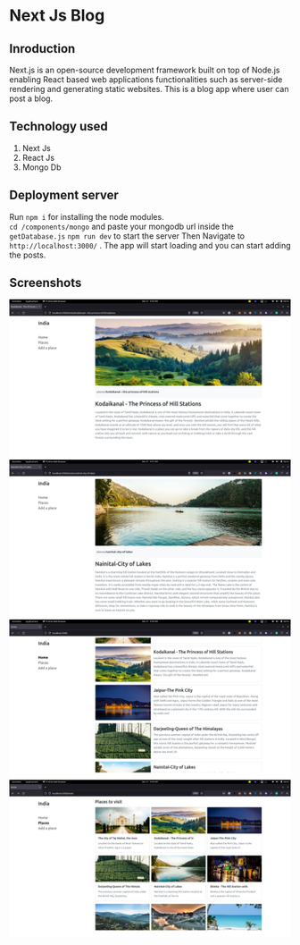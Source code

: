 # Next Js Blog

## Inroduction
Next.js is an open-source development framework built on top of Node.js enabling React based web applications functionalities such as server-side rendering and generating static websites. This is a blog app where user can post a blog.

## Technology used
1. Next Js
2. React Js
3. Mongo Db

## Deployment server

Run `npm i` for installing the node modules.<br>
`cd /components/mongo` and paste your mongodb url inside the `getDatabase.js`
`npm run dev` to start the server Then  Navigate to `http://localhost:3000/` . The app will start loading and you can start adding the posts.

## Screenshots
<img src="/screenshots/det-1.png"></img>
<img src="/screenshots/det-2.png"></img>
<img src="/screenshots/home.png"></img>
<img src="/screenshots/places.png"></img>

